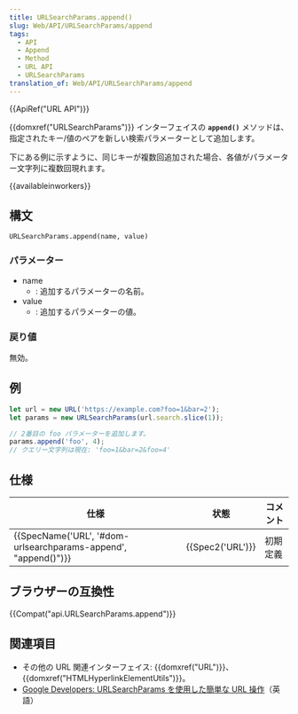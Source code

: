 ```yaml
---
title: URLSearchParams.append()
slug: Web/API/URLSearchParams/append
tags:
  - API
  - Append
  - Method
  - URL API
  - URLSearchParams
translation_of: Web/API/URLSearchParams/append
---
```

{{ApiRef("URL API")}}

{{domxref("URLSearchParams")}} インターフェイスの **`append()`** メソッドは、指定されたキー/値のペアを新しい検索パラメーターとして追加します。

下にある例に示すように、同じキーが複数回追加された場合、各値がパラメーター文字列に複数回現れます。

{{availableinworkers}}

## 構文

    URLSearchParams.append(name, value)

### パラメーター

- name
  - : 追加するパラメーターの名前。
- value
  - : 追加するパラメーターの値。

### 戻り値

無効。

## 例

```js
let url = new URL('https://example.com?foo=1&bar=2');
let params = new URLSearchParams(url.search.slice(1));

// 2番目の foo パラメーターを追加します。
params.append('foo', 4);
// クエリー文字列は現在: 'foo=1&bar=2&foo=4'
```

## 仕様

| 仕様                                                                                 | 状態                 | コメント |
| ------------------------------------------------------------------------------------ | -------------------- | -------- |
| {{SpecName('URL', '#dom-urlsearchparams-append', "append()")}} | {{Spec2('URL')}} | 初期定義 |

## ブラウザーの互換性

{{Compat("api.URLSearchParams.append")}}

## 関連項目

- その他の URL 関連インターフェイス: {{domxref("URL")}}、{{domxref("HTMLHyperlinkElementUtils")}}。
- [Google Developers: URLSearchParams を使用した簡単な URL 操作](https://developers.google.com/web/updates/2016/01/urlsearchparams?hl=en)（英語）
